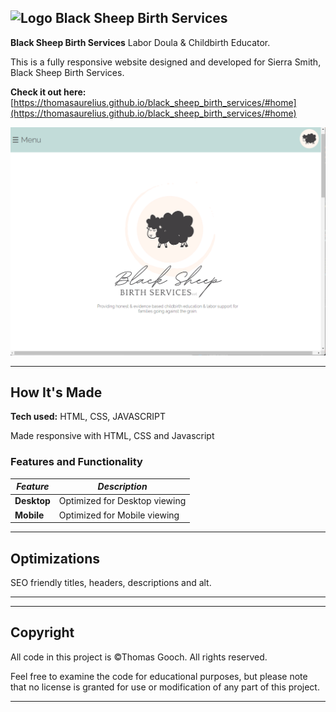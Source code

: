 ## ![Logo](./public/favicon.png) Black Sheep Birth Services

**Black Sheep Birth Services** Labor Doula & Childbirth Educator.

This is a fully responsive website designed and developed for Sierra Smith, Black Sheep Birth Services.

**Check it out here:** [https://thomasaurelius.github.io/black_sheep_birth_services/#home](https://thomasaurelius.github.io/black_sheep_birth_services/#home)

[![Screenshot](./bsbsSS.png)](https://thomasaurelius.github.io/black_sheep_birth_services/#home)

---

## How It's Made

**Tech used:** HTML, CSS, JAVASCRIPT

Made responsive with HTML, CSS and Javascript

### Features and Functionality

| _Feature_ | _Description_ |
| --------- | ------------- |
| **Desktop** | Optimized for Desktop viewing   |
| **Mobile** | Optimized for Mobile viewing   |


---

## Optimizations

SEO friendly titles, headers, descriptions and alt.

---


---

## Copyright

All code in this project is ©Thomas Gooch. All rights reserved.

Feel free to examine the code for educational purposes, but please note that no license is granted for use or modification of any part of this project.

---
